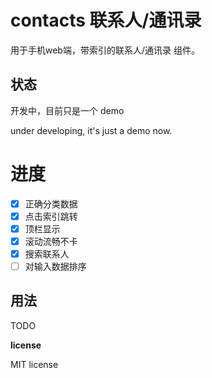 # contacts 联系人/通讯录

用于手机web端，带索引的联系人/通讯录 组件。

## 状态

开发中，目前只是一个 demo

under developing, it's just a demo now.

# 进度
- [x] 正确分类数据
- [x] 点击索引跳转
- [x] 顶栏显示
- [x] 滚动流畅不卡
- [x] 搜索联系人
- [ ] 对输入数据排序

## 用法

TODO

**license**

MIT license